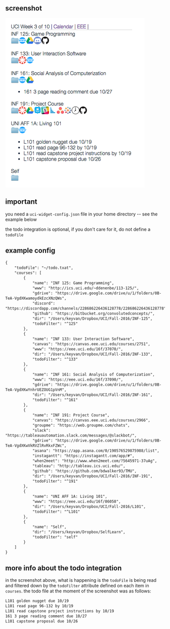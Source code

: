 ## screenshot

![screenshot](https://raw.githubusercontent.com/kfatehi/uci-week.widget/master/screenshot.png)

## important

you need a `uci-widget-config.json` file in your home directory -- see the example below

the todo integration is optional, if you don't care for it, do not define a `todoFile`

##

## example config

```
{
    "todoFile": "~/todo.txat",
    "courses": [
        {
            "name": "INF 125: Game Programming",
            "www": "http://ics.uci.edu/~ddenenbe/113-125/",
            "gdrive": "https://drive.google.com/drive/u/1/folders/0B-TeA-VgdXKwamoydkEzcXNzQWs",
            "discord": "https://discordapp.com/channels/228686226436128778/228686226436128778",
            "github": "https://bitbucket.org/convolutedconcepts/",
            "dir": "/Users/keyvan/Dropbox/UCI/Fall-2016/INF-125",
            "todoFilter": "^125"
        },
        {
            "name": "INF 133: User Interaction Software",
            "canvas": "https://canvas.eee.uci.edu/courses/2751",
            "www": "https://eee.uci.edu/16f/37070/",
            "dir": "/Users/keyvan/Dropbox/UCI/Fall-2016/INF-133",
            "todoFilter": "^133"
        },
        {
            "name": "INF 161: Social Analysis of Computerization",
            "www": "https://eee.uci.edu/16f/37090/",
            "gdrive": "https://drive.google.com/drive/u/1/folders/0B-TeA-VgdXKwYnhrUEZOUG1pVnM",
            "dir": "/Users/keyvan/Dropbox/UCI/Fall-2016/INF-161",
            "todoFilter": "^161"
        },
        {
            "name": "INF 191: Project Course",
            "canvas": "https://canvas.eee.uci.edu/courses/2966",
            "groupme": "https://web.groupme.com/chats",
            "slack": "https://tableauautomation.slack.com/messages/@slackbot/",
            "gdrive": "https://drive.google.com/drive/u/1/folders/0B-TeA-VgdXKwVkRVZlRvRkxFZWc",
            "asana": "https://app.asana.com/0/190576529875988/list",
            "instagantt": "https://instagantt.com/app/#",
            "when2meet": "http://www.when2meet.com/?5645971-37uAg",
            "tableau": "http://tableau.ics.uci.edu/",
            "github": "https://github.com/bdwalker93/TMU",
            "dir": "/Users/keyvan/Dropbox/UCI/Fall-2016/INF-191",
            "todoFilter": "^191"
        },
        {
            "name": "UNI AFF 1A: Living 101",
            "www": "https://eee.uci.edu/16f/86058",
            "dir": "/Users/keyvan/Dropbox/UCI/Fall-2016/L101",
            "todoFilter": "^L101"
        },
        {
            "name": "Self",
            "dir": "/Users/keyvan/Dropbox/SelfLearn",
            "todoFilter": "self"
        }
    ]
}
```

## more info about the todo integration

in the screenshot above, what is happening is the `todoFile` is being read and filtered down by the `todoFilter` attribute defined on each item in `courses`. the todo file at the moment of the screenshot was as follows:

```
L101 golden nugget due 10/19
L101 read page 96-132 by 10/19
L101 read capstone project instructions by 10/19
161 3 page reading comment due 10/27
L101 capstone proposal due 10/26
```
